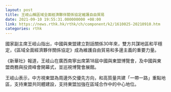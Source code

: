 ```yaml
---
layout: post
title: 王岐山稱區域全面經濟夥伴關係協定維護自由貿易
date: 2021-09-10 19:55:31.000000000 +08:00
link: https://news.rthk.hk/rthk/ch/component/k2/1610025-20210910.htm
categories: rthk
---
```


國家副主席王岐山指出，中國與東盟建立對話關係30年來，雙方共謀地區和平穩定，《區域全面經濟夥伴關係協定》成為維護自由貿易和多邊主義的重要力量。

《新華社》報道，王岐山在廣西南寧出席第18屆中國與東盟博覽會，及中國與東盟商務與投資峰會開幕式，並巡視博覽會展館。

王岐山表示，中方視東盟為周邊外交優先方向，和高質量共建「一帶一路」重點地區，支持東盟共同體建設，支持東盟加強在區域合作中的中心地位。

